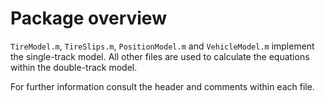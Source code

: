 # Package overview

`TireModel.m`, `TireSlips.m`, `PositionModel.m` and `VehicleModel.m` implement the single-track model. All other files are used to calculate the equations within the double-track model.

For further information consult the header and comments within each file.
